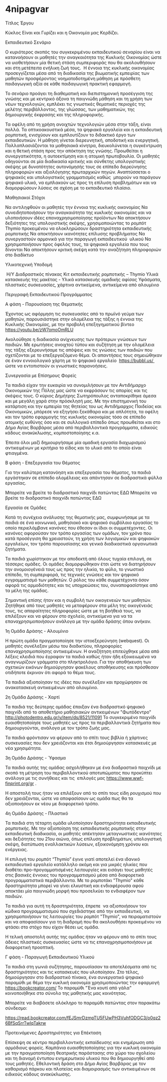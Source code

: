  # 4nipagvar
Τίτλος Έργου

Κύκλος Είναι και Γυρίζει και η Οικονομία μας Κερδίζει.

Εκπαιδευτικό Σενάριο

Ο κυριότερος σκοπός του συγκεκριμένου εκπαιδευτικού σεναρίου είναι να κατανοήσουν οι μαθητές την αναγκαιότητα της Κυκλικής Οικονομίας ώστε να υιοθετήσουν μία θετική στάση συμπεριφοράς που θα ακολουθήσουν και στη μετέπειτα ενήλικη ζωή τους.  Η έννοια της κυκλικής οικονομίας προσεγγίζεται μέσα από τη διαδικασία της βιωματικής εμπειρίας των μαθητών προσφέροντας νοηματοδοτημένη μάθηση με πρόσθετη παιδαγωγική αξία σε κάθε παιδαγωγική πρακτική εφαρμογή.

Το σενάριο προάγει τη διαθεματική και διεπιστημονική προσέγγιση της γνώσης και με κεντρικό άξονα τη παιγνιώδη μάθηση και τη χρήση των νέων τεχνολογιών, εμπλέκει τις γνωστικές θεματικές περιοχές της μελέτης περιβάλλοντος, της γλώσσας, των μαθηματικών, της δημιουργικής έκφρασης και της πληροφορικής.

Τα οφέλη από τη χρήση ανοιχτών τεχνολογιών μέσα στην τάξη, είναι πολλά. Τα οπτικοακουστικά μέσα, τα ψηφιακά εργαλεία και η εκπαιδευτική ρομποτική, ενισχύουν και εμπλουτίζουν το διδακτικό έργο των εκπαιδευτικών. Η μάθηση γίνεται διερευνητική, αποδοτική και ενεργητική. Πολλαπλασιάζονται τα μαθησιακά κίνητρα, διευκολύνεται η συγκέντρωση και η θετική στάση προς την απόκτηση της γνώσης. Προωθείται η συνεργατικότητα, η αυτοεκτίμηση και η ατομική πρωτοβουλία. Οι μαθητές οδηγούνται σε μία διαδικασία κριτικής και σύνθετης υπολογιστικής σκέψης με δυνατότητες αυτονόμησής τους σε επίπεδο διερεύνησης πληροφοριών και αξιολόγησης πρωταρχικών πηγών. Αναπτύσσεται ο ψηφιακός και υπολογιστικός γραμματισμός καθώς  μπορούν να παράγουν ψηφιακό υλικό, να εμπλακούν ως προς τη επίλυση προβλημάτων και να διαμορφώσουν λύσεις σε σχέση με το εκπαιδευτικό πλαίσιο.

Μαθησιακοί Στόχοι

Να αντιληφθούν οι μαθητές την έννοια της κυκλικής οικονομίας
Να συνειδητοποιήσουν την αναγκαιότητα της κυκλικής οικονομίας και να υλοποιήσουν ιδέες επαναχρησιμοποίησης προϊόντων
Να αποκτήσουν δεξιότητες της υπολογιστικής σκέψης, χρησιμοποιώντας το ρομπότ Thymio προκειμένου να ολοκληρώσουν δραστηριότητα εκπαιδευτικής ρομποτικής
Να αποκτήσουν ικανότητες επίλυσης προβλήματος
Να συνεργαστούν αρμονικά για την παραγωγή εκπαιδευτικού  υλικού
Να χρησιμοποιήσουν προς όφελός τους, τα ψηφιακά εργαλεία που τους δίνονται
Να αποκτήσουν κριτική σκέψη κατά την αναζήτηση πληροφοριών στο διαδίκτυο

Υλικοτεχνική Υποδομή

 Η/Υ
Διαδραστικός πίνακας
Κιτ εκπαιδευτικής ρομποτικής – Thymio
Υλικά κατασκευής της μακέτας - Υλικά κατασκευής ομαδικής αφίσας
Υφάσματα, πλαστικές συσκευασίες, χάρτινα αντικείμενα, αντικείμενα από αλουμίνιο

Περιγραφή Εκπαιδευτικού Προγράμματος

Α φάση - Παρουσίαση της Θεματικής

Έχοντας ως αφόρμηση τις συσκευασίες από το πρωϊνό γεύμα των μαθητών, παρουσιάστηκε στην ολομέλεια της τάξης η έννοια της Κυκλικής Οικονομίας, με την προβολή επεξηγηματικού βίντεο https://youtu.be/zW7omoOmRLU

Ακολούθησε η διαδικασία ανίχνευσης των πρότερων γνώσεων των παιδιών. Με ερωτήσεις ανοιχτού τύπου και συζήτηση με την ολομέλεια της τάξης εξερευνήσαμε τις απόψεις και τις γνώσεις των παιδιών που σχετίζονται με το επεξεργαζόμενο θέμα. Οι απαντήσεις τους σημειώθηκαν σε έναν εννοιολογικό χάρτη με το ψηφιακό εργαλείο  https://bubbl.us/  ώστε να εντοπιστούν οι γνωστικές παρανοήσεις.

Συνεργασία με Επίσημους Φορείς

Τα παιδιά είχαν την ευκαιρία να συνομιλήσουν με τον Αντιδήμαρχο Οικονομικών της Πόλης μας ώστε να εκφράσουν τις απορίες και τις σκέψεις τους. Ο κύριος Δημήτρης Σωτηρόπουλος ανταποκρίθηκε άμεσα και με μεγάλη χαρά στην πρόσκλησή μας. Με την επιστημονική του κατάρτιση και την εμπειρία της θητείας του ως Αντιδήμαρχος Παιδείας και Οικονομικών, μπόρεσε να εξηγήσει ξεκάθαρα και με απλότητα, τα οφέλη και τον τρόπο εφαρμογής της κυκλικής οικονομίας τόσο σε επίπεδο ατομικής ευθύνης όσο και σε συλλογικό επίπεδο όπως προωθείται και στο Δήμο Αγίας Βαρβάρας μέσα από περιβαλλοντικά προγράμματα, ειδικούς κάδους ανακύκλωσης, κομποστοποίησης κ.α.

Έπειτα όλοι μαζί δημιουργήσαμε μία ομαδική εργασία διαχωρισμού αντικειμένων με κριτήριο το είδος και το υλικό από το οποίο είναι φτιαγμένα.

Β φάση - Επεξεργασία του Θέματος 

Για την καλύτερη κατανόηση και επεξεργασία του θέματος, τα παιδιά  εργάστηκαν σε επίπεδο ολομέλειας και απάντησαν σε διαδραστικά φύλλα εργασίας.

Μπορείτε να βρείτε το διαδραστικό παιχνίδι πατώντας ΕΔΩ
Μπορείτε να βρείτε το διαδραστικό παιχνίδι πατώντας ΕΔΩ

Εργασία σε Ομάδες

Κατά τη συνέχεια ανάλυσης της θεματικής μας, συμφωνήσαμε με τα παιδιά σε ένα κοινωνικό, μαθησιακό και ψηφιακό συμβόλαιο εργασίας το οποίο περιελάμβανε κανόνες που έθεσαν οι ίδιοι οι συμμετέχοντες. Οι κανόνες αφορούσαν τον τρόπο εργασίας των ομάδων, τον χρόνο που κατά προσέγγιση θα χρειαστούν, τη χρήση των λογισμικών και ψηφιακών εργαλείων, τον τρόπο παρουσίασης και γενικά διαδικαστικά οργανωτικά ζητήματα.

Τα παιδιά χωρίστηκαν με την αποδεκτή από όλους τυχαία επιλογή, σε τέσσερις ομάδες. Οι ομάδες διαμορφώθηκαν έτσι ώστε να διατηρήσουν την ανομοιογένειά τους ως προς την ηλικία, το φύλο, το γνωστικό επίπεδο, τη συμπεριφορά, τις τεχνικές γνώσεις και τον ψηφιακό εγγραμματισμό των μαθητών. Ο ρόλος του κάθε συμμετέχοντα όσον αφορά τις αρμοδιότητες και τις υποχρεώσεις του, συναποφασίστηκε από τα μέλη της ομάδας.

Σημαντική επίσης ήταν και η συμβολή των οικογενειών των μαθητών. Ζητήθηκε από τους μαθητές να μεταφέρουν στα μέλη της οικογένειάς τους, τις απαραίτητες πληροφορίες ώστε με τη βοήθειά τους, να επιλέξουν και να φέρουν στο σχολείο, αντικείμενα για να τα επαναχρησιμοποιήσουν ανάλογα με την ομάδα δράσης όπου ανήκαν.

1η Ομάδα Δράσης - Αλουμίνιο

Η πρώτη ομάδα πραγματοποίησε την ιστοεξερεύνηση (webquest). Οι μαθητές συνέλεξαν μέσω του διαδικτύου, πληροφορίες επαναχρησιμοποίησης αντικειμένων. Η αναζήτηση επιτεύχθηκε μέσα από λέξεις κλειδιά που έγραφαν τα παιδιά καθώς ήταν ήδη εξοικειωμένα να αναγνωρίζουν γράμματα στο πληκτρολόγιο. Για την αποθήκευση των σχετικών εικόνων δημιούργησαν φακέλους αποθήκευσης και πρόσθεσαν οτιδήποτε έκριναν ότι αφορά το θέμα τους.

Τα παιδιά αξιοποίησαν τις ιδέες που συνέλεξαν και προχώρησαν σε ανακατασκευή αντικειμένων από αλουμίνιο.

2η Ομάδα Δράσης - Χαρτί

Τα παιδιά της δεύτερης ομάδας έπαιξαν ένα διαδραστικό ψηφιακό παιχνίδι από το αποθετήριο μαθησιακών αντικειμένων "Φωτόδεντρο" http://photodentro.edu.gr/v/item/ds/8521/11091 Το συγκεκριμένο παιχνίδι ευαισθητοποίησε τους μαθητές ως προς τα περιβαλλοντικά ζητήματα που δημιουργούνται, ανάλογα με τον τρόπο ζωής μας.

Τα παιδιά φρόντισαν να φέρουν από το σπίτι τους βιβλία ή χάρτινες συσκευασίες που δεν χρειάζονται και έτσι δημιούργησαν κατασκευές με νέα χρησιμότητα.

3η Ομάδα Δράσης - Ύφασμα

Τα παιδιά αυτής της ομάδας ασχολήθηκαν με ένα διαδραστικό παιχνίδι με σκοπό τη μέτρηση του περιβαλλοντικού αποτυπώματος που προκύπτει ανάλογα με τις συνήθειες και τις  επιλογές μας https://www.wwf-finprint.org/gr .

Η αποστολή τους ήταν να επιλέξουν από το σπίτι τους είδη ρουχισμού που δεν χρειάζονται, ώστε να αποφασίσουν ως ομάδα πως θα τα αξιοποιήσουν εκ νέου με διαφορετικό τρόπο.

4η Ομάδα Δράσης - Πλαστικό

Τα παιδιά στη τέταρτη ομάδα υλοποίησαν δραστηριότητα εκπαιδευτικής ρομποτικής. Με την αξιοποίηση της εκπαιδευτικής ρομποτικής στην εκπαιδευτική διαδικασία, οι μαθητές απέκτησαν μεταγνωστικές ικανότητες και δεξιότητες του 21ου αιώνα, όπως επίλυση προβλημάτων, υπολογιστική σκέψη, διατύπωση εναλλακτικών λύσεων, εξοικονόμηση χρόνου και ενέργειας.

Η επιλογή του ρομπότ “Thymio” έγινε γιατί αποτελεί ένα ιδανικό εκπαιδευτικό εργαλείο κατάλληλο ακόμη και για μικρές ηλικίες που διαθέτει προ-προγαμματισμένες λειτουργίες και εισάγει τους μαθητές στις βασικές έννοιες του προγραμματισμού μέσα από διαφορετικά προγραμματιστικά περιβάλλοντα. Με το ρομποτάκι "Thymio" κάθε δραστηριότητα μπορεί να γίνει ελκυστική και ενδιαφέρουσα αφού αποκτάει μία παιγνιώδη μορφή που προσελκύει το ενδιαφέρον των παιδιών.

Τα παιδιά για αυτή τη δραστηριότητα, έπρεπε  να αξιοποιήσουν τον κώδικα προγραμματισμού που σχεδιάστηκε από την εκπαιδευτικό, να χρησιμοποιήσουν τις λειτουργίες του ρομπότ "Thymio", να πειραματιστούν και να αποφασίσουν για τη διαδρομή που θα ακολουθήσει προκειμένου να φτάσει στο στόχο που είχαν θέσει ως ομάδα.

Η τελική αποστολή αυτής της ομάδας ήταν να φέρουν από το σπίτι τους άδειες πλαστικές συσκευασίες ώστε να τις επαναχρησιμοποιήσουν με διαφορετική προοπτική.

Γ φάση - Παραγωγή Εκπαιδευτικού Υλικού

Τα παιδιά στη γωνιά συζήτησης, παρουσίασαν τα αποτελέσματα από τις δραστηριότητες και τις κατασκευές που υλοποίησαν. Στο τέλος, δημιούργησαν στο διαδραστικό πίνακα, ένα συνεργατικό ψηφιακό παραμύθι με θέμα την κυκλική οικονομία χρησιμοποιώντας την εφαρμογή https://bookcreator.com/ Το παραμύθι "Ένα κουτί από γάλα" κοινοποιήθηκε στο σύνολο της μαθητικής μας κοινότητας.

Μπορείτε να διαβάσετε ολόκληρο το παραμύθι πατώντας στον παρακάτω σύνδεσμο:

https://read.bookcreator.com/fEJSmrDzmpTU5FUwPH3VuhfODGC3/o0qz26BfSqSrrTwlqTakrw

Προτεινόμενες Δραστηριότητες για Επέκταση

Επίσκεψη σε κέντρο περιβαλλοντικής εκπαίδευσης και ενημέρωση από αρμόδιους φορείς.
Καμπάνια ευαισθητοποίησης για την κυκλική οικονομία με την πραγματοποίηση θεατρικής παράστασης στο χώρο του σχολείου και τη διανομή έντυπου ενημερωτικού υλικού που θα δημιουργηθεί από τους μαθητές.
Εθελοντική δράση στο Δήμο Αγίας Βαρβάρας με τον καθαρισμό πάρκου και πλατείας και διαμοιρασμός των αντικειμένων σε ειδικούς κάδους ανακύκλωσης.

